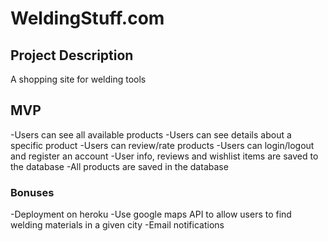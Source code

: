 # WeldingStuff.com

## Project Description
A shopping site for welding tools

## MVP
-Users can see all available products
-Users can see details about a specific product
-Users can review/rate products
-Users can login/logout and register an account
-User info, reviews and wishlist items are saved to the database
-All products are saved in the database

### Bonuses
-Deployment on heroku
-Use google maps API to allow users to find welding materials in a given
city
-Email notifications